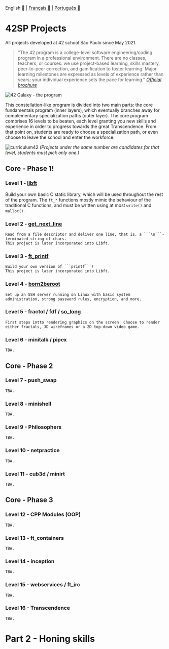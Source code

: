 English 💂 | [Français 🥐](https://github.com/rodsmade/Projets_42_SP/blob/main/README_fr.md) | [Português 🌵](https://github.com/rodsmade/Projets_42_SP/blob/main/README_ptbr.md)

# 42SP Projects
All projects developed at 42 school São Paulo since May 2021.

> "The 42 program is a college-level software engineering/coding program in a professional environment. There are no classes, teachers, or courses: we use project-based learning, skills mastery, peer-to-peer correction, and gamification to foster learning. Major learning milestones are expressed as levels of experience rather than years; your individual experience sets the pace for learning."
_[Official brochure](https://www.42.us.org/wp-content/uploads/2020/01/42-Booklet-Spring-2020.pdf)_


![42 Galaxy - the program](https://user-images.githubusercontent.com/49699403/143270052-c0215136-3d13-480c-944b-94a6d36d2ee2.png)

This constellation-like program is divided into two main parts: the core fundamentals program (inner layers), which eventually branches away for complementary specialization paths (outer layer). The core program comprises 16 levels to be beaten, each level granting you new skills and experience in order to progress towards the great Transcendence. From that point on, students are ready to choose a specialization path, or even choose to leave the school and enter the workforce.

![curriculum42](https://user-images.githubusercontent.com/49699403/146021410-fdd95ceb-d3ce-436c-ba6f-c836d0d1a922.png)
_(Projects under the same number are candidates for that level, students must pick only one.)_

## Core - Phase 1!


### Level 1 - **[libft](https://github.com/rodsmade/Projets_42_SP/tree/main/projets_obligatoires/1_libft)**
Build your own basic C static library, which will be used throughout the rest of the program. The ```ft_*``` functions mostly mimic the behaviour of the traditional C functions, and must be written using at most ```write()``` and ```malloc()```.

### Level 2 - **[get_next_line](https://github.com/rodsmade/Projets_42_SP/tree/main/projets_obligatoires/2_get_next_line)**
	Read from a file descriptor and deliver one line, that is, a ```\n```-terminated string of chars.
	This project is later incorporated into Libft.

### Level 3 - **[ft_printf](https://github.com/rodsmade/Projets_42_SP/tree/main/projets_obligatoires/3_printf)**
	Build your own version of ```printf```!
	This project is later incorporated into Libft.

### Level 4 - **[born2beroot](https://github.com/rodsmade/Projets_42_SP/tree/main/projets_obligatoires/4_born2beroot)**
	Set up an SSH server running on Linux with basic system administration, strong password rules, encryption, and more.

### Level 5 - **fractol / fdf / [so_long](https://github.com/rodsmade/Projets_42_SP/tree/main/projets_obligatoires/5_so_long)**
	First steps intto rendering graphics on the screen! Choose to render either fractals, 3D wireframes or a 2D top-down video game.

### Level 6 - **minitalk / pipex**
	TBA.

## Core - Phase 2
### Level 7 - **push_swap**
	TBA.

### Level 8 - **minishell**
	TBA.

### Level 9 - **Philosophers**
	TBA.

### Level 10 - **netpractice**
	TBA.

### Level 11 - **cub3d / minirt**
	TBA.

## Core - Phase 3
### Level 12 - **CPP Modules (OOP)**
	TBA.

### Level 13 - **ft_containers**
	TBA.

### Level 14 - **inception**
	TBA.

### Level 15 - **webservices / ft_irc**
	TBA.

### Level 16 - **Transcendence**
	TBA.

# Part 2 - Honing skills

